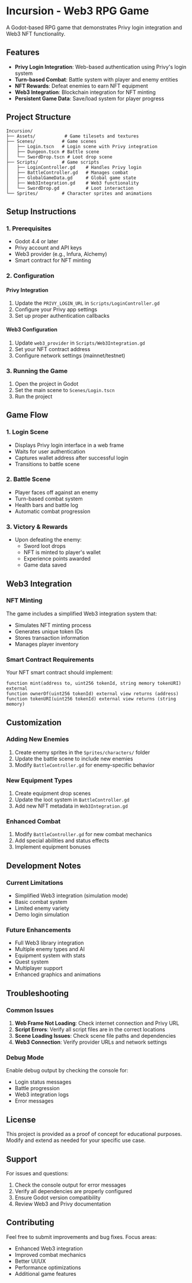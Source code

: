 # Incursion - Web3 RPG Game

A Godot-based RPG game that demonstrates Privy login integration and Web3 NFT functionality.

## Features

- **Privy Login Integration**: Web-based authentication using Privy's login system
- **Turn-based Combat**: Battle system with player and enemy entities
- **NFT Rewards**: Defeat enemies to earn NFT equipment
- **Web3 Integration**: Blockchain integration for NFT minting
- **Persistent Game Data**: Save/load system for player progress

## Project Structure

```
Incursion/
├── Assets/           # Game tilesets and textures
├── Scenes/          # Game scenes
│   ├── Login.tscn   # Login scene with Privy integration
│   ├── Dungeon.tscn # Battle scene
│   └── SwordDrop.tscn # Loot drop scene
├── Scripts/         # Game scripts
│   ├── LoginController.gd    # Handles Privy login
│   ├── BattleController.gd   # Manages combat
│   ├── GlobalGameData.gd     # Global game state
│   ├── Web3Integration.gd    # Web3 functionality
│   └── SwordDrop.gd          # Loot interaction
└── Sprites/         # Character sprites and animations
```

## Setup Instructions

### 1. Prerequisites

- Godot 4.4 or later
- Privy account and API keys
- Web3 provider (e.g., Infura, Alchemy)
- Smart contract for NFT minting

### 2. Configuration

#### Privy Integration

1. Update the `PRIVY_LOGIN_URL` in `Scripts/LoginController.gd`
2. Configure your Privy app settings
3. Set up proper authentication callbacks

#### Web3 Configuration

1. Update `web3_provider` in `Scripts/Web3Integration.gd`
2. Set your NFT contract address
3. Configure network settings (mainnet/testnet)

### 3. Running the Game

1. Open the project in Godot
2. Set the main scene to `Scenes/Login.tscn`
3. Run the project

## Game Flow

### 1. Login Scene
- Displays Privy login interface in a web frame
- Waits for user authentication
- Captures wallet address after successful login
- Transitions to battle scene

### 2. Battle Scene
- Player faces off against an enemy
- Turn-based combat system
- Health bars and battle log
- Automatic combat progression

### 3. Victory & Rewards
- Upon defeating the enemy:
  - Sword loot drops
  - NFT is minted to player's wallet
  - Experience points awarded
  - Game data saved

## Web3 Integration

### NFT Minting

The game includes a simplified Web3 integration system that:

- Simulates NFT minting process
- Generates unique token IDs
- Stores transaction information
- Manages player inventory

### Smart Contract Requirements

Your NFT smart contract should implement:

```solidity
function mint(address to, uint256 tokenId, string memory tokenURI) external
function ownerOf(uint256 tokenId) external view returns (address)
function tokenURI(uint256 tokenId) external view returns (string memory)
```

## Customization

### Adding New Enemies

1. Create enemy sprites in the `Sprites/characters/` folder
2. Update the battle scene to include new enemies
3. Modify `BattleController.gd` for enemy-specific behavior

### New Equipment Types

1. Create equipment drop scenes
2. Update the loot system in `BattleController.gd`
3. Add new NFT metadata in `Web3Integration.gd`

### Enhanced Combat

1. Modify `BattleController.gd` for new combat mechanics
2. Add special abilities and status effects
3. Implement equipment bonuses

## Development Notes

### Current Limitations

- Simplified Web3 integration (simulation mode)
- Basic combat system
- Limited enemy variety
- Demo login simulation

### Future Enhancements

- Full Web3 library integration
- Multiple enemy types and AI
- Equipment system with stats
- Quest system
- Multiplayer support
- Enhanced graphics and animations

## Troubleshooting

### Common Issues

1. **Web Frame Not Loading**: Check internet connection and Privy URL
2. **Script Errors**: Verify all script files are in the correct locations
3. **Scene Loading Issues**: Check scene file paths and dependencies
4. **Web3 Connection**: Verify provider URLs and network settings

### Debug Mode

Enable debug output by checking the console for:
- Login status messages
- Battle progression
- Web3 integration logs
- Error messages

## License

This project is provided as a proof of concept for educational purposes. Modify and extend as needed for your specific use case.

## Support

For issues and questions:
1. Check the console output for error messages
2. Verify all dependencies are properly configured
3. Ensure Godot version compatibility
4. Review Web3 and Privy documentation

## Contributing

Feel free to submit improvements and bug fixes. Focus areas:
- Enhanced Web3 integration
- Improved combat mechanics
- Better UI/UX
- Performance optimizations
- Additional game features
